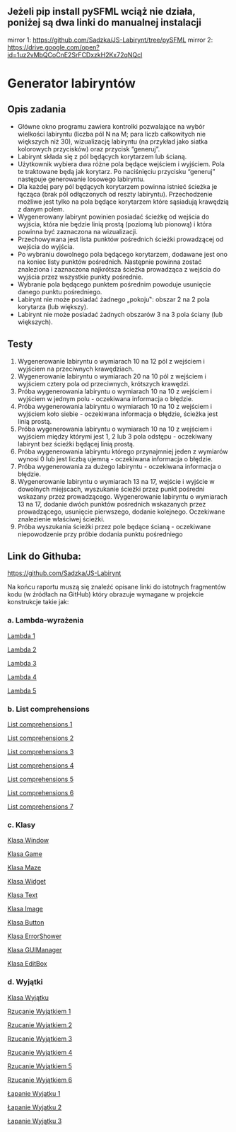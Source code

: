 ## Jeżeli pip install pySFML wciąż nie działa, poniżej są dwa linki do manualnej instalacji
mirror 1: https://github.com/Sadzka/JS-Labirynt/tree/pySFML
mirror 2: https://drive.google.com/open?id=1uz2vMbQCoCnE2SrFCDxzkH2Kx72qNQcl


# Generator labiryntów
## **Opis zadania**
- Główne okno programu zawiera kontrolki pozwalające na wybór wielkości labiryntu
(liczba pól N na M; para liczb całkowitych nie większych niż 30), wizualizację labiryntu
(na przykład jako siatka kolorowych przycisków) oraz przycisk “generuj”.
- Labirynt składa się z pól będących korytarzem lub ścianą.
- Użytkownik wybiera dwa różne pola będące wejściem i wyjściem. Pola te
traktowane będą jak korytarz. Po naciśnięciu przycisku “generuj” następuje
generowanie losowego labiryntu.
- Dla każdej pary pól będących korytarzem powinna istnieć ścieżka je łącząca
(brak pól odłączonych od reszty labiryntu). Przechodzenie możliwe jest tylko na
pola będące korytarzem które sąsiadują krawędzią z danym polem.
- Wygenerowany labirynt powinien posiadać ścieżkę od wejścia do wyjścia, która
nie będzie linią prostą (poziomą lub pionową) i która powinna być zaznaczona na
wizualizacji.
- Przechowywana jest lista punktów pośrednich ścieżki prowadzącej od wejścia do
wyjścia.
- Po wybraniu dowolnego pola będącego korytarzem, dodawane jest ono na
koniec listy punktów pośrednich. Następnie powinna zostać znaleziona i
zaznaczona najkrótsza ścieżka prowadząca z wejścia do wyjścia przez wszystkie
punkty pośrednie.
- Wybranie pola będącego punktem pośrednim powoduje usunięcie danego punktu
pośredniego.
- Labirynt nie może posiadać żadnego „pokoju‟: obszar 2 na 2 pola korytarza (lub
większy).
- Labirynt nie może posiadać żadnych obszarów 3 na 3 pola ściany (lub większych).
## **Testy**
1. Wygenerowanie labiryntu o wymiarach 10 na 12 pól z wejściem i wyjściem
na przeciwnych krawędziach.
2. Wygenerowanie labiryntu o wymiarach 20 na 10 pól z wejściem i wyjściem
cztery pola od przeciwnych, krótszych krawędzi.
3. Próba wygenerowania labiryntu o wymiarach 10 na 10 z wejściem i wyjściem
w jednym polu - oczekiwana informacja o błędzie.
4. Próba wygenerowania labiryntu o wymiarach 10 na 10 z wejściem i wyjściem koło
siebie - oczekiwana informacja o błędzie, ścieżka jest linią prostą.
5. Próba wygenerowania labiryntu o wymiarach 10 na 10 z wejściem i wyjściem
między którymi jest 1, 2 lub 3 pola odstępu - oczekiwany labirynt bez ścieżki będącej
linią prostą.
6. Próba wygenerowania labiryntu którego przynajmniej jeden z wymiarów wynosi 0
lub jest liczbą ujemną - oczekiwana informacja o błędzie.
7. Próba wygenerowania za dużego labiryntu - oczekiwana informacja o błędzie.
8. Wygenerowanie labiryntu o wymiarach 13 na 17, wejście i wyjście w dowolnych
miejscach, wyszukanie ścieżki przez punkt pośredni wskazany przez prowadzącego.
Wygenerowanie labiryntu o wymiarach 13 na 17, dodanie dwóch punktów pośrednich
wskazanych przez prowadzącego, usunięcie pierwszego, dodanie kolejnego. Oczekiwane
znalezienie właściwej ścieżki.
9. Próba wyszukania ścieżki przez pole będące ścianą - oczekiwane niepowodzenie
przy próbie dodania punktu pośredniego

## Link do Githuba:
https://github.com/Sadzka/JS-Labirynt

Na końcu raportu muszą się znaleźć opisane linki do istotnych fragmentów
kodu (w źródłach na GitHub) który obrazuje wymagane w projekcie
konstrukcje takie jak:
### a. Lambda-wyrażenia
[Lambda 1](https://github.com/Sadzka/JS-Labirynt/blob/a324a405ab57c14d32b685349b420851792f40bf/game.py#L101)

[Lambda 2](https://github.com/Sadzka/JS-Labirynt/blob/a324a405ab57c14d32b685349b420851792f40bf/game.py#L105)

[Lambda 3](https://github.com/Sadzka/JS-Labirynt/blob/a324a405ab57c14d32b685349b420851792f40bf/game.py#L109)

[Lambda 4](https://github.com/Sadzka/JS-Labirynt/blob/a324a405ab57c14d32b685349b420851792f40bf/game.py#L113)

[Lambda 5](https://github.com/Sadzka/JS-Labirynt/blob/a324a405ab57c14d32b685349b420851792f40bf/game.py#L118)

### b. List comprehensions
[List comprehensions 1](https://github.com/Sadzka/JS-Labirynt/blob/a324a405ab57c14d32b685349b420851792f40bf/map.py#L275)

[List comprehensions 2](https://github.com/Sadzka/JS-Labirynt/blob/a324a405ab57c14d32b685349b420851792f40bf/map.py#L323)

[List comprehensions 3](https://github.com/Sadzka/JS-Labirynt/blob/a324a405ab57c14d32b685349b420851792f40bf/map.py#L324)

[List comprehensions 4](https://github.com/Sadzka/JS-Labirynt/blob/a324a405ab57c14d32b685349b420851792f40bf/map.py#L328)

[List comprehensions 5](https://github.com/Sadzka/JS-Labirynt/blob/a324a405ab57c14d32b685349b420851792f40bf/map.py#L388)

[List comprehensions 6](https://github.com/Sadzka/JS-Labirynt/blob/a324a405ab57c14d32b685349b420851792f40bf/map.py#L392)

[List comprehensions 7](https://github.com/Sadzka/JS-Labirynt/blob/a324a405ab57c14d32b685349b420851792f40bf/map.py#L450)


### c. Klasy
[Klasa Window](https://github.com/Sadzka/JS-Labirynt/blob/3d5d8759c022ef0d10abdadac4a42be777185657/window.py#L3)

[Klasa Game](https://github.com/Sadzka/JS-Labirynt/blob/8824c2d7780a3c6396450c871cbbae389ee1c585/game.py#L7)

[Klasa Maze](https://github.com/Sadzka/JS-Labirynt/blob/8824c2d7780a3c6396450c871cbbae389ee1c585/map.py#L10)

[Klasa Widget](https://github.com/Sadzka/JS-Labirynt/blob/8824c2d7780a3c6396450c871cbbae389ee1c585/GUI/widget.py#L9)

[Klasa Text](https://github.com/Sadzka/JS-Labirynt/blob/8824c2d7780a3c6396450c871cbbae389ee1c585/GUI/text.py#L6)

[Klasa Image](https://github.com/Sadzka/JS-Labirynt/blob/8824c2d7780a3c6396450c871cbbae389ee1c585/GUI/image.py#L5)

[Klasa Button](https://github.com/Sadzka/JS-Labirynt/blob/8824c2d7780a3c6396450c871cbbae389ee1c585/GUI/button.py#L10)

[Klasa ErrorShower](https://github.com/Sadzka/JS-Labirynt/blob/8824c2d7780a3c6396450c871cbbae389ee1c585/GUI/errorshower.py#L20)

[Klasa GUIManager](https://github.com/Sadzka/JS-Labirynt/blob/8824c2d7780a3c6396450c871cbbae389ee1c585/GUI/guimanager.py#L3)

[Klasa EditBox](https://github.com/Sadzka/JS-Labirynt/blob/8824c2d7780a3c6396450c871cbbae389ee1c585/GUI/widget.py#L9)


### d. Wyjątki
[Klasa Wyjątku](https://github.com/Sadzka/JS-Labirynt/blob/8824c2d7780a3c6396450c871cbbae389ee1c585/GUI/errorshower.py#L7)

[Rzucanie Wyjątkiem 1](https://github.com/Sadzka/JS-Labirynt/blob/8824c2d7780a3c6396450c871cbbae389ee1c585/map.py#L260)

[Rzucanie Wyjątkiem 2](https://github.com/Sadzka/JS-Labirynt/blob/8824c2d7780a3c6396450c871cbbae389ee1c585/map.py#L264)

[Rzucanie Wyjątkiem 3](https://github.com/Sadzka/JS-Labirynt/blob/8824c2d7780a3c6396450c871cbbae389ee1c585/map.py#L268)

[Rzucanie Wyjątkiem 4](https://github.com/Sadzka/JS-Labirynt/blob/8824c2d7780a3c6396450c871cbbae389ee1c585/map.py#L317)

[Rzucanie Wyjątkiem 5](https://github.com/Sadzka/JS-Labirynt/blob/8824c2d7780a3c6396450c871cbbae389ee1c585/map.py#L436)

[Rzucanie Wyjątkiem 6](https://github.com/Sadzka/JS-Labirynt/blob/8824c2d7780a3c6396450c871cbbae389ee1c585/map.py#L442)

[Łapanie Wyjątku 1](https://github.com/Sadzka/JS-Labirynt/blob/8824c2d7780a3c6396450c871cbbae389ee1c585/map.py#L439)

[Łapanie Wyjątku 2](https://github.com/Sadzka/JS-Labirynt/blob/8824c2d7780a3c6396450c871cbbae389ee1c585/map.py#L433)

[Łapanie Wyjątku 3](https://github.com/Sadzka/JS-Labirynt/blob/8824c2d7780a3c6396450c871cbbae389ee1c585/main.py#L10)


